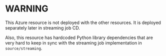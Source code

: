 # WARNING

This Azure resource is not deployed with the other resources.
It is deployed separately later in streaming job CD.

Also, this resource has hardcoded Python library dependencies that are very hard to keep in sync with the streaming job implementation in `source/streaming`.
